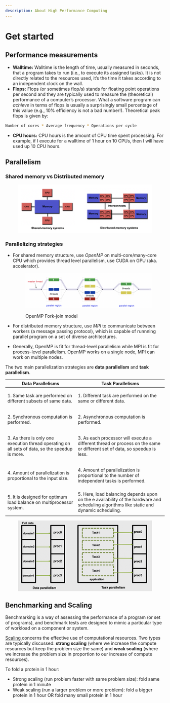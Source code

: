 ```yaml
---
description: About High Performance Computing
---
```


# Get started

## Performance measurements

* **Walltime:** Walltime is the length of time, usually measured in seconds, that a program takes to run (i.e., to execute its assigned tasks). It is not directly related to the resources used, it’s the time it takes according to an independent clock on the wall.
* **Flops:** Flops (or sometimes flop/s) stands for floating point operations per second and they are typically used to measure the (theoretical) performance of a computer’s processor. What a software program can _achieve_ in terms of flops is usually a surprisingly small percentage of this value (e.g., 10% efficiency is not a bad number!). Theoretical peak flops is given by:

```bash
Number of cores * Average frequency * Operations per cycle
```

* **CPU hours:** CPU hours is the amount of CPU time spent processing. For example, if I execute for a walltime of 1 hour on 10 CPUs, then I will have used up 10 CPU hours.

## Parallelism

### Shared memory vs Distributed memory

<figure><img src="../.gitbook/assets/image (1) (1) (2).png" alt=""><figcaption></figcaption></figure>

### Parallelizing strategies

*   For shared memory structure, use _OpenMP_ on multi-core/many-core CPU which provides thread level parallelism, use CUDA on GPU (aka. accelerator).&#x20;

    <figure><img src="../.gitbook/assets/fork_join (1).png" alt=""><figcaption><p>OpenMP Fork-join model</p></figcaption></figure>
* For distributed memory structure, use _MPI_ to communicate between workers (a message passing protocol), which is capable of runnning parallel program on a set of diverse architectures.
* Generally, OpenMP is fit for thread-level parallelism while MPI is fit for process-level parallelism. OpenMP works on a single node, MPI can work on multiple nodes.

The two main parallelization strategies are **data parallelism** and **task parallelism**.&#x20;

| Data Parallelisms                                                                                          | Task Parallelisms                                                                                                                        |
| ---------------------------------------------------------------------------------------------------------- | ---------------------------------------------------------------------------------------------------------------------------------------- |
| <p>1. Same task are performed on different subsets of same data.<br></p>                                   | <p>1. Different task are performed on the same or different data.<br></p>                                                                |
| <p>2. Synchronous computation is performed.<br></p>                                                        | <p>2. Asynchronous computation is performed.<br></p>                                                                                     |
| <p>3. As there is only one execution thread operating on all sets of data, so the speedup is more.<br></p> | <p>3. As each processor will execute a different thread or process on the same or different set of data, so speedup is less.<br></p>     |
| <p>4. Amount of parallelization is proportional to the input size.<br></p>                                 | <p>4. Amount of parallelization is proportional to the number of independent tasks is performed.<br></p>                                 |
| <p>5. It is designed for optimum load balance on multiprocessor system.<br></p>                            | 5. Here, load balancing depends upon on the e availability of the hardware and scheduling algorithms like static and dynamic scheduling. |

<figure><img src="../.gitbook/assets/image (9).png" alt=""><figcaption></figcaption></figure>

## Benchmarking and Scaling

Benchmarking is a way of assessing the performance of a program (or set of programs), and benchmark tests are designed to mimic a particular type of workload on a component or system.

[Scaling ](https://hpc-wiki.info/hpc/Scaling)concerns the effective use of computational resources. Two types are typically discussed: **strong scaling** (where we increase the compute resources but keep the problem size the same) and **weak scaling** (where we increase the problem size in proportion to our increase of compute resources).&#x20;

To fold a protein in 1 hour:

* Strong scaling (run problem faster with same problem size): fold same protein in 1 minute
* Weak scaling (run a larger problem or more problem): fold a bigger protein in 1 hour OR fold many small protein in 1 hour
